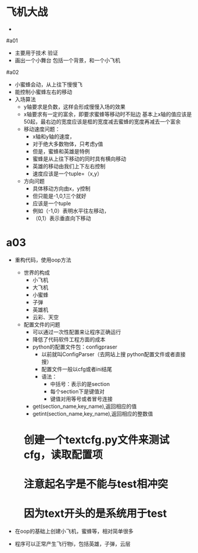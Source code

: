 # 飞机大战
 - 
 
 
 
 
#a01 
- 主要用于技术 验证
- 画出一个小舞台   包括一个背景，和一个小飞机

#a02
- 小蜜蜂会动，从上往下慢慢飞
- 能控制小蜜蜂左右的移动
- 入场算法
  - y轴要求是负数，这样会形成慢慢入场的效果
  - x轴要求有一定的富余，即要求蜜蜂等移动时不贴边
    基本上x轴的值应该是50起，最右边的宽度应该是框的宽度减去蜜蜂的宽度再减去一个富余
  - 移动速度问题：
     - x轴和y轴的速度，
     - 对于绝大多数物体，只考虑y值
     - 但是，蜜蜂和英雄是特例
     - 蜜蜂是从上往下移动的同时具有横向移动
     - 英雄的移动由我们上下左右控制
     - 速度应该是一个tuple=（x,y）
  - 方向问题
     - 具体移动方向由x，y控制
     - 但只能是-1,0,1三个就好
     - 应该是一个tuple
     - 例如（-1,0）表明水平往左移动，
     - （0,1）表示垂直向下移动
     
     
     
 # a03
  - 重构代码，使用oop方法
    - 世界的构成
       - 小飞机
       - 大飞机
       - 小蜜蜂
       - 子弹
       - 英雄机
       - 云彩、天空
    - 配置文件的问题
       - 可以通过一次性配置来让程序正确运行
       - 降低了代码软件工程方面的成本
       - python的配置文件包：configpraser
          - 以前就叫ConfigParser（去网站上搜  python配置文件或者直接搜）
          - 配置文件一般以cfg或者ini结尾
          - 语法：
             - 中括号：表示的是section
             - 每个section下是键值对
             - 键值对用等号或者冒号连接
       - get(section_name,key_name),返回相应的值
       - getint(section_name,key_name),返回相应的整数值
        # 创建一个textcfg.py文件来测试cfg，读取配置项
        # 注意起名字是不能与test相冲突
        # 因为text开头的是系统用于test
        
        
        
        
       
       
       
       
       
  - 在oop的基础上创建小飞机，蜜蜂等，相对简单很多
  - 程序可以正常产生飞行物i，包括英雄，子弹，云层
  
  
     
     
     
     
     
  
  
